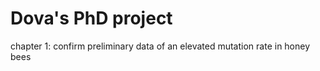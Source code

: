 # Dova's PhD project
chapter 1: confirm preliminary data of an elevated mutation rate in honey bees 
